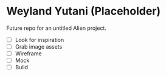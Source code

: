 # Weyland Yutani (Placeholder)
Future repo for an untitled Alien project.

- [ ] Look for inspiration
- [ ] Grab image assets
- [ ] Wireframe
- [ ] Mock
- [ ] Build
